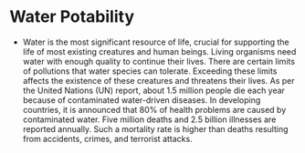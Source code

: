 # Water Potability
- Water is the most significant resource of life, crucial for supporting the life of most existing creatures and human beings. Living organisms need water with enough quality to continue their lives. There are certain limits of pollutions that water species can tolerate. Exceeding these limits affects the existence of these creatures and threatens their lives.
As per the United Nations (UN) report, about 1.5 million people die each year because of contaminated water-driven diseases. In developing countries, it is announced that 80% of health problems are caused by contaminated water. Five million deaths and 2.5 billion illnesses are reported annually. Such a mortality rate is higher than deaths resulting from accidents, crimes, and terrorist attacks.

